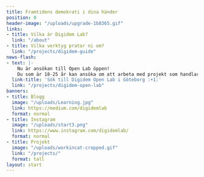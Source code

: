 ```yaml
---
title: Framtidens demokrati i dina händer
position: 0
header-image: "/uploads/upgrade-1b8365.gif"
links:
- title: Vilka är Digidem Lab?
  link: "/about"
- title: Vilka verktyg pratar ni om?
  link: "/projects/digidem-guide"
news-flash:
- text: |-
    Nu är ansökan till Open Lab öppen!
    Du som är 18-25 år kan ansöka om att arbeta med projekt som handlar om delaktighet och ny teknik en kväll i veckan under tre månader. Du får 2600 kr före skatt per månad och handledning av våra projektledare.
  link-title: 'Sök till Digidem Open Lab i Göteborg :+1:'
  link: "/projects/digidem-open-lab"
banners:
- title: Blogg
  image: "/uploads/Learning.jpg"
  link: https://medium.com/digidemlab
  format: normal
- title: Instagram
  image: "/uploads/start3.png"
  link: https://www.instagram.com/digidemlab/
  format: normal
- title: Projekt
  image: "/uploads/workincat-cropped.gif"
  link: "/projects/"
  format: tall
layout: start
---
```


